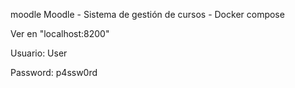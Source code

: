 moodle
Moodle - Sistema de gestión de cursos - Docker compose

Ver en "localhost:8200"

Usuario: User

Password: p4ssw0rd

